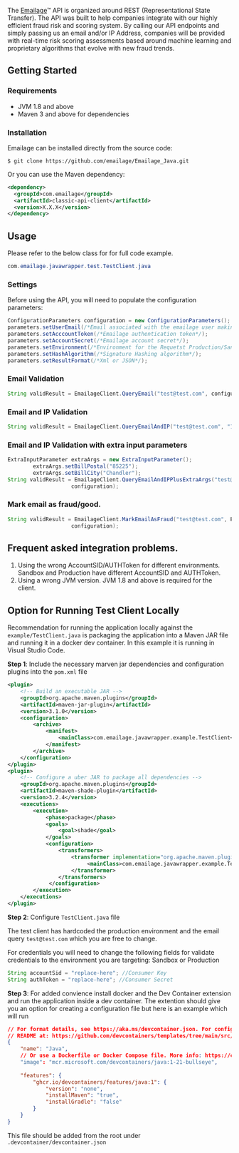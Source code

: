
The [Emailage](https://risk.lexisnexis.co.uk/products/lexisnexis-emailage)&#8482; API is organized around REST (Representational State Transfer). The API was built to help companies integrate with our highly efficient fraud risk and scoring system. By calling our API endpoints and simply passing us an email and/or IP Address, companies will be provided with real-time risk scoring assessments based around machine learning and proprietary algorithms that evolve with new fraud trends.


## Getting Started

### Requirements

* JVM 1.8 and above
* Maven 3 and above for dependencies

### Installation

Emailage can be installed directly from the source code:

```
$ git clone https://github.com/emailage/Emailage_Java.git
```
Or you can use the Maven dependency:
```xml
<dependency>
  <groupId>com.emailage</groupId>
  <artifactId>classic-api-client</artifactId>
  <version>X.X.X</version>
</dependency>
```

## Usage

Please refer to the below class for for full code example.

```Java
com.emailage.javawrapper.test.TestClient.java
```

### Settings

Before using the API, you will need to populate the configuration parameters:

```Java
ConfigurationParameters configuration = new ConfigurationParameters();
parameters.setUserEmail(/*Email associated with the emailage user making the request*/);
parameters.setAcccountToken(/*Emailage authentication token*/);
parameters.setAccountSecret(/*Emailage account secret*/);
parameters.setEnvironment(/*Environment for the Requetst Production/Sandbox*/);
parameters.setHashAlgorithm(/*Signature Hashing algorithm*/);
parameters.setResultFormat(/*Xml or JSON*/);
```

### Email Validation

```Java
String validResult = EmailageClient.QueryEmail("test@test.com", configuration);
```
### Email and IP Validation

```Java
String validResult = EmailageClient.QueryEmailAndIP("test@test.com", "147.12.12.13", configuration);
```

### Email and IP Validation with extra input parameters

```Java
ExtraInputParameter extraArgs = new ExtraInputParameter();
		extraArgs.setBillPostal("85225");
		extraArgs.setBillCity("Chandler");
String validResult = EmailageClient.QueryEmailAndIPPlusExtraArgs("test@test.com", "147.12.12.13", extraArgs,
					configuration);
```
### Mark email as fraud/good.

```Java
String validResult = EmailageClient.MarkEmailAsFraud("test@test.com", Enums.FraudFlag.Fraud, Enums.FraudType.Good,
					configuration);
```

## Frequent asked integration problems.

1. Using the wrong AccountSID/AUTHToken for different environments. Sandbox and Production have different AccountSID and AUTHToken.
2. Using a wrong JVM version. JVM 1.8 and above is required for the client.

## Option for Running Test Client Locally

Recommendation for running the application locally against the `example/TestClient.java` is packaging the application into a Maven JAR file and running it in a docker dev container. In this example it is running in Visual Studio Code.

**Step 1**: Include the necessary marven jar dependencies and configuration plugins into the `pom.xml` file

```xml
<plugin>
    <!-- Build an executable JAR -->
    <groupId>org.apache.maven.plugins</groupId>
    <artifactId>maven-jar-plugin</artifactId>
    <version>3.1.0</version>
    <configuration>
        <archive>
            <manifest>
                <mainClass>com.emailage.javawrapper.example.TestClient</mainClass>
            </manifest>
        </archive>
    </configuration>
</plugin>
<plugin>
 	<!-- Configure a uber JAR to package all dependencies -->
    <groupId>org.apache.maven.plugins</groupId>
    <artifactId>maven-shade-plugin</artifactId>
    <version>3.2.4</version>
    <executions>
        <execution>
            <phase>package</phase>
            <goals>
                <goal>shade</goal>
            </goals>
            <configuration>
                <transformers>
                    <transformer implementation="org.apache.maven.plugins.shade.resource.ManifestResourceTransformer">
                         <mainClass>com.emailage.javawrapper.example.TestClient</mainClass>
                    </transformer>
                </transformers>
             </configuration>
        </execution>
    </executions>
</plugin>
```

**Step 2**: Configure `TestClient.java` file

The test client has hardcoded the production environment and the email query `test@test.com` which you are free to change.

For credentials you will need to change the following fields for validate credentials to the environment you are targeting: Sandbox or Production
```Java
String accountSid = "replace-here"; //Consumer Key
String authToken = "replace-here"; //Consumer Secret
```

**Step 3**: For added convience install docker and the Dev Container extension and run the application inside a dev container. The extention should give you an option for creating a configuration file but here is an example which will run

```Json
// For format details, see https://aka.ms/devcontainer.json. For config options, see the
// README at: https://github.com/devcontainers/templates/tree/main/src/java
{
    "name": "Java",
    // Or use a Dockerfile or Docker Compose file. More info: https://containers.dev/guide/dockerfile
    "image": "mcr.microsoft.com/devcontainers/java:1-21-bullseye",
 
    "features": {
        "ghcr.io/devcontainers/features/java:1": {
            "version": "none",
            "installMaven": "true",
            "installGradle": "false"
        }
    }
}
```

This file should be added from the root under `.devcontainer/devcontainer.json`